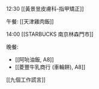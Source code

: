 
12:30 [[黃景昱皮膚科-指甲矯正]]

午餐: [[天津雞肉飯]]

14:00 [[STARBUCKS 南京林森門市]]

晚餐:
- [[阿喨油飯, A8]]
- [[菱豐牛乳商行 (車輪餅), A8]]

[[九個工作謊言]]


